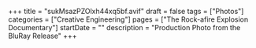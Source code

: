 +++
title = "sukMsazPZOlxh44xq5bf.avif"
draft = false
tags = ["Photos"]
categories = ["Creative Engineering"]
pages = ["The Rock-afire Explosion Documentary"]
startDate = ""
description = "Production Photo from the BluRay Release"
+++
